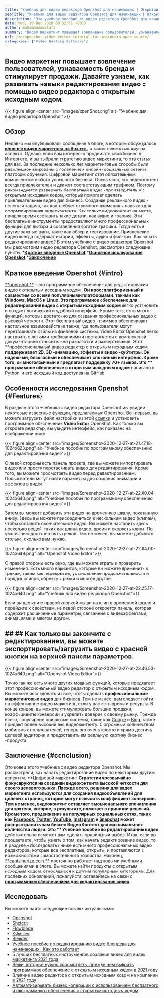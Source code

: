 ```yaml
---
title: "Учебник для видео редактора Openshot для начинающих | Открытый источник" 
seoTitle: "Учебник для видео редактора Openshot для начинающих | Открытый источник" 
description: "Это учебное пособие по видео редактора OpenShot для начинающих, чтобы начать редактирование видео. Это модный видео редактор, который предлагает такие функции, как 3D -анимация и многое другое." 
date: Wed, 30 Dec 2020 09:52:51 +0000
author: muhammadmustafa
summary: "Видео маркетинг повышает вовлечение пользователей, узнаваемость бренда и стимулирует продажи. Давайте узнаем, как развивать навыки редактирования видео с помощью видео редактора с открытым исходным кодом." 
url: /ru/openshot-video-editor-tutorial-for-beginners-open-source/
categories: ['Video Editing Software']
---
```


## Видео маркетинг повышает вовлечение пользователей, узнаваемость бренда и стимулирует продажи. Давайте узнаем, как развивать навыки редактирования видео с помощью видео редактора с открытым исходным кодом.

{{< figure align=center src="images/openShot.png" alt="Учебник для видео редактора Openshot">}}


## Обзор
Недавно мы опубликовали сообщение в блоге, в котором обсуждалось [**влияние видео маркетинга на бизнес** ][1], а также некоторые другие аспекты. Однако, если вам интересно продвигать свой бизнес в Интернете, и вы выбрали стратегию видео маркетинга, то эта статья для вас. За последние несколько лет маркетинговые способы были революционизированы с появлением онлайн -социальных сетей и платформ обучения. Цифровой маркетинг стал обязательным компонентом любого успешного бизнеса. Очень ясно, что видеоконтент всегда привлекателен и движет соответствующим трафиком. Поэтому рекомендуется развернуть бесплатный видео -производитель и с открытым исходным кодом, который помогает сделать привлекательные видео для бизнеса.
Создание рекламного видео - нелегкая задача, так как требует огромного внимания и навыков для сформулирования видеоконтента. Как только видеоконтент на месте, пришло время составить такие детали, как аудио и графика. Эти бесплатные инструменты предоставляют много профессиональных функций для выбора и составления богатой графики. Тогда есть и другие важные шаги, такие как обзор и тестирование. Привлечение видео всегда содержат истории, эффекты, аудио и фильтры. Как начать редактирование видео? В этом учебнике с видео редактора Openshot мы рассмотрим видео редактора Openshot, рассмотрив следующие пункты.
  ***[Краткое введение Openshot][2]** 
  ***[Основное исследование Openshot][3]** 
  ***[Заключение][4]** 

## Краткое введение Openshot   {#intro}
[**openshot **][5] - это программное обеспечение для редактирования видео с открытым исходным кодом **. Он кроссплатформенный и совместим со всеми популярными платформами, такими как Windows, MacOS и Linux. Это программное обеспечение для редактирования видео с открытым исходным кодом**  легко установить и создает логический и удобный интерфейс. Кроме того, есть много функций, которые достаточно для создания профессиональных видео с высокой четкости. Этот бесплатный видео -триммер обеспечивает настольное взаимодействие также, где пользователи могут перетаскивать файлы из файловой системы. Video Editor Openshot легко настроить с легкими требованиями и поставляется с комплексной документацией относительно разработки и развертывания.
Этот **профессиональный видео редактор с открытым исходным кодом  **поддерживает 2D, 3D -анимацию, эффекты и видео -субтитры. Он надежный, безопасный и обеспечивает спокойный интерфейс. Кроме того, он многоязычный и предлагает поддержку 70+ языков. Это **  программное обеспечение с открытым исходным кодом**  написано в Python, и его исходный код доступен на [GitHub][6].

## Особенности исследования Openshot   {#Features}
В разделе этого учебника с видео редактора Openshot мы увидим некоторые известные функции, предлагаемые Openshot. Во -первых, вы можете загрузить файл настройки из этой [ссылки][7] и установить программное обеспечение **Video Editor**  OpenShot.
Как только вы откроете редактор, вы увидите интерфейс, как показано на изображении ниже.

{{< figure align=center src="images/Screenshot-2020-12-27-at-21.47.18-1024x623.png" alt="Учебное пособие по программному обеспечению для редактирования видео">}}

С левой стороны есть панель проекта, где вы можете импортировать видео или просто перетаскивать видео для редактирования. Кроме того, вы можете просмотреть видео перед редактированием. Пользователи могут найти параметры для создания анимации и эффектов в видео.

{{< figure align=center src="images/Screenshot-2020-12-27-at-22.00.04-1024x640.png" alt="Учебное пособие по программному обеспечению для редактирования видео">}}

Затем вы можете добавить эти видео на временную шкалу, показанную внизу. Здесь вы можете присоединиться к нескольким видео (клипам), чтобы составить окончательное видео. Вы можете настроить здесь несколько вещей, таких как длина видео, время и скорость клипа. По умолчанию доступно пять треков. Тем не менее, вы можете добавить столько, сколько вам нужно.

{{< figure align=center src="images/Screenshot-2020-12-27-at-22.04.00-1024x649.png" alt="Openshot Video Editor">}}

С правой стороны есть окно, где вы можете играть и проверить изменения. Есть много вариантов, которые вы можете применить к трекам, таким как перекрытие, установление продолжительности и порядок клипов, обрезку и резки и многое другое.

{{< figure align=center src="images/Screenshot-2020-12-27-at-22.25.17-1024x640.png" alt="Учебник для видео редактора Openshot">}}

Если вы щелкните правой кнопкой мыши на клип в временной шкале и перейдите к свойствам, на левой стороне откроется панель, которая содержит расширенные параметры, связанные с видеоэффектами, анимациями и многом другом.

## ## ## Как только вы закончите с редактированием, вы можете экспортировать/загрузить видео с красной кнопки на верхней панели параметров.

{{< figure align=center src="images/Screenshot-2020-12-27-at-23.46.53-1024x640.png" alt="Openshot Video Editor">}}

Точно так же есть много других мощных функций, которые предлагает этот профессиональный видео редактор с открытым исходным кодом. Вы можете исследовать их все, чтобы сделать **профессиональные маркетинговые видео**  для бизнеса. Тем не менее, вам следует пойти на эффективное видео маркетинг, если у вас есть время и ресурсы. В конце концов, вы можете стимулировать большие продажи, коэффициенты конверсии и укрепить доверие к своему рынку. Прежде всего, популярные поисковые системы, такие как [Google][8] и [Bing][9], также придают более высокий вес видеоконтенту. С огромным количеством мобильных пользователей, теперь это очень просто и прямо достичь целевой аудитории и предоставить им реальную картину бизнес -продукта

## Заключение   {#conclusion}
Это конец этого учебника с видео редактора Openshot. Мы рассмотрели, как начать редактирование видео по некоторым другим аспектам. **Цифровой маркетинг  **Стратегии чрезвычайно фокусируются на создании видеоконтента высокой четкости для своего целевого рынка. Прежде всего, решения для видео маркетинга используются для создания видеообъявлений для целевых страниц, которые могут повысить коэффициент конверсии. Тем не менее, видеоконтент оставляет эмоционального впечатления для зрителя, которое, в результате, помогает в принятии решений. Кроме того, продвижение на популярных социальных сетях, таких как [Facebook][10], [Twitter][11], [YouTube][12], [Instagram][13] и [Snapchat][14] может распространить вам бизнес Видео Контент для максимального количества людей. Это **  Учебное пособие по редактированию видео**  действительно поможет вам сделать правильный выбор. Итак, если вы процветаете, чтобы узнать о том, как начать редактирование видео, то в разделе «Исследовать» ниже есть много профессиональных видео редакторов, которые все бесплатные, открыты, и поставляются с возможностями самостоятельного хозяйства.
Наконец, [**cantainerize.com **][15] постоянно работает над новыми учебными сообщениями в блоге. Вы можете найти продукты с открытым исходным кодом, относящиеся к другим популярным категориям. Для последних обновлений, пожалуйста, оставайтесь на связи с  **[программным обеспечением для редактирования видео][16]**  .

## Исследовать
Вы можете найти следующие ссылки актуальными:
  * [Openshot][5]
  * [Shotcut][17]
  * [Flowblade][18]
  * [Kdenlive][19]
  * [Blender][20]
  * [Учебное пособие по редактированию видео блендера для начинающих | Как это работает][21]
  * [5 лучших бесплатных инструментов создания видео для видео маркетинга 2021 года][22]
  * [Вещи, которые нужно просмотреть, прежде чем выбрать программное обеспечение с открытым исходным кодом в 2021 году][23]
  * [Влияние видео редактора с открытым исходным кодом на компании в 2021 году][1]
  * [Автоматизировать бизнес -операции с использованием бесплатного и программного обеспечения с открытым исходным кодом][24]

  
[1]: https://blog.containerize.com/video-editing-software/how-video-editing-software-improves-business-video-marketing/
[2]: #intro
[3]: #features
[4]: #Conclusion
[5]: https://products.containerize.com/video-editing-software/openshot
[6]: https://github.com/OpenShot/openshot-qt
[7]: https://www.openshot.org/download/
[8]: https://www.google.com/
[9]: https://www.bing.com/
[10]: https://www.facebook.com/
[11]: https://twitter.com/home
[12]: https://www.youtube.com/
[13]: http://instagram.com
[14]: https://www.snapchat.com/
[15]: https://www.containerize.com/
[16]: https://products.containerize.com/video-editing-software
[17]: https://products.containerize.com/video-editing-software/shotcut
[18]: https://products.containerize.com/video-editing-software/flowblade
[19]: https://products.containerize.com/video-editing-software/kdenlive
[20]: https://products.containerize.com/video-editing-software/blender
[21]: https://blog.containerize.com/video-editing-software/blender-video-editing-tutorial-for-beginners/
[22]: https://blog.containerize.com/video-editing-software/top-5-open-source-video-editor-software-for-video-marketing/
[23]: https://blog.containerize.com/cmdb-software/things-to-review-before-opting-open-source-software-in-2021/
[24]: https://blog.containerize.com/blogging/automate-business-operations-using-open-source-software/

